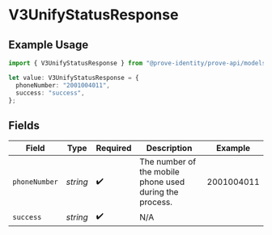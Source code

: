 # V3UnifyStatusResponse

## Example Usage

```typescript
import { V3UnifyStatusResponse } from "@prove-identity/prove-api/models/components";

let value: V3UnifyStatusResponse = {
  phoneNumber: "2001004011",
  success: "success",
};
```

## Fields

| Field                                                   | Type                                                    | Required                                                | Description                                             | Example                                                 |
| ------------------------------------------------------- | ------------------------------------------------------- | ------------------------------------------------------- | ------------------------------------------------------- | ------------------------------------------------------- |
| `phoneNumber`                                           | *string*                                                | :heavy_check_mark:                                      | The number of the mobile phone used during the process. | 2001004011                                              |
| `success`                                               | *string*                                                | :heavy_check_mark:                                      | N/A                                                     |                                                         |